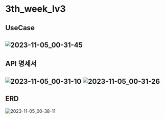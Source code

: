 # 3th_week_lv3
## UseCase
![2023-11-05_00-31-45](https://github.com/mooooonmin/3th_week_lv3/assets/118891828/084e969c-d777-4fa2-9945-500d7d7b12aa)
---
## API 명세서
![2023-11-05_00-31-10](https://github.com/mooooonmin/3th_week_lv3/assets/118891828/6f57877f-16c0-4f9c-a3b6-f60b10540350)
![2023-11-05_00-31-26](https://github.com/mooooonmin/3th_week_lv3/assets/118891828/ed2187d2-a314-4658-92ae-2fcd6009e249)
---
## ERD
![2023-11-05_00-38-11](https://github.com/mooooonmin/3th_week_lv3/assets/118891828/0ebe07d1-01e9-4fe4-946a-16a6695a1358)
